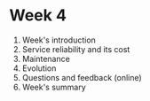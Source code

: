 # Week 4
1. Week's introduction
2. Service reliability and its cost
3. Maintenance
4. Evolution
5. Questions and feedback (online)
6. Week's summary